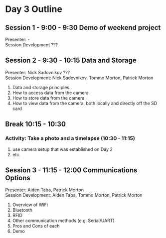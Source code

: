 # Day 3 Outline

## Session 1 - 9:00 - 9:30 Demo of weekend project
Presenter: -  
Session Development ???  


## Session 2 - 9:30 - 10:15 Data and Storage
Presenter:  Nick Sadovnikov ???  
Session Development: Nick Sadovnikov, Tommo Morton, Patrick Morton

1. Data and storage principles
2. How to access data from the camera
3. How to store data from the camera
4. How to view data from the camera, both locally and directly off the SD card

## Break 10:15 - 10:30  

### Activity: Take a photo and a timelapse  (10:30 - 11:15)
1. use camera setup that was established on Day 2
2. etc.

## Session 3 - 11:15 - 12:00 Communications Options
Presenter: Aiden Taba, Patrick Morton  
Session Development: Aiden Taba, Tommo Morton, Patrick Morton  

1. Overview of WiFi
2. Bluetooth
3. RFID
4. Other communication methods (e.g. Serial/UART)
5. Pros and Cons of each
6. Demo
